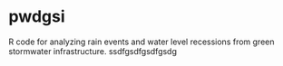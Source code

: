 # pwdgsi
R code for analyzing rain events and water level recessions from green stormwater infrastructure.
ssdfgsdfgsdfgsdg
